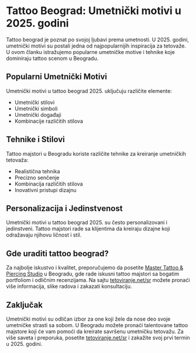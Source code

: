 # Tattoo Beograd: Umetnički motivi u 2025. godini

Tattoo beograd je poznat po svojoj ljubavi prema umetnosti. U 2025. godini, umetnički motivi su postali jedna od najpopularnijih inspiracija za tetovaže. U ovom članku istražujemo popularne umetničke motive i tehnike koje dominiraju tattoo scenom u Beogradu.

## Popularni Umetnički Motivi

Umetnički motivi u tattoo beograd 2025. uključuju različite elemente:
- Umetnički stilovi
- Umetnički simboli
- Umetnički događaji
- Kombinacije različitih stilova

## Tehnike i Stilovi

Tattoo majstori u Beogradu koriste različite tehnike za kreiranje umetničkih tetovaža:
- Realistična tehnika
- Precizno senčenje
- Kombinacija različitih stilova
- Inovativni pristupi dizajnu

## Personalizacija i Jedinstvenost

Umetnički motivi u tattoo beograd 2025. su često personalizovani i jedinstveni. Tattoo majstori rade sa klijentima da kreiraju dizajne koji odražavaju njihovu ličnost i stil.

## Gde uraditi tattoo beograd?

Za najbolje iskustvo i kvalitet, preporučujemo da posetite [Master Tattoo & Piercing Studio](https://tetoviranje.net/sr/) u Beogradu, gde rade iskusni tattoo majstori sa bogatim portfoliom i odličnim recenzijama. Na sajtu [tetoviranje.net/sr](https://tetoviranje.net/sr/) možete pronaći više informacija, slike radova i zakazati konsultaciju.

## Zaključak

Umetnički motivi su odličan izbor za one koji žele da nose deo svoje umetničke strasti sa sobom. U Beogradu možete pronaći talentovane tattoo majstore koji će vam pomoći da kreirate savršenu umetničku tetovažu. Za više saveta i preporuka, posetite [tetoviranje.net/sr](https://tetoviranje.net/sr/) i zakažite svoj prvi termin u 2025. godini. 